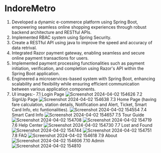 # IndoreMetro


1. Developed a dynamic e-commerce platform using Spring Boot, empowering seamless online shopping experiences through robust backend architecture and RESTful APIs.
2. Implemented RBAC system using Spring Security.
3. Create a RESTful API using java to improve the speed and accuracy of data retrival.
4. Integrated Razor payment gateway, enabling seamless and secure online payment transactions for users.
5. Implemented payment processing functionalities such as payment initiation, verification, and completion using Razor's API within the Spring Boot application.
6. Engineered a microservices-based system with Spring Boot, enhancing scalability and flexibility while ensuring efficient communication between various application components.
7. UI images:-
   7.1 Login Page
   ![Screenshot 2024-04-02 154626](https://github.com/soyamkapasiya/IndoreMetro/assets/163526543/9b04cf5e-a65d-41a0-b596-7a778518a0e2)
   7.2 SignUp Page
   ![Screenshot 2024-04-02 154638](https://github.com/soyamkapasiya/IndoreMetro/assets/163526543/0641f681-ab8e-47b2-b68f-425a24cc41c5)
   7.3 Home Page (having fare calculation, station details, Notification and Alert, Ticket, Smart Card Info, etc funtionalities).
   ![Screenshot 2024-04-02 154554](https://github.com/soyamkapasiya/IndoreMetro/assets/163526543/9d233aba-e88e-4664-a1c0-3ee056707311)
   7.4 Smart Card Info
   ![Screenshot 2024-04-02 154657](https://github.com/soyamkapasiya/IndoreMetro/assets/163526543/87bd1c0f-6816-4b05-a31a-6b79d398d471)
   7.5 Tour Guide
   ![Screenshot 2024-04-02 154708](https://github.com/soyamkapasiya/IndoreMetro/assets/163526543/2f1c14a6-3111-43f2-b6cf-7d17763028d9)
   ![Screenshot 2024-04-02 154719](https://github.com/soyamkapasiya/IndoreMetro/assets/163526543/a18f1eed-018f-4410-a707-14ae88e29467)
   7.6 Help Center
   ![Screenshot 2024-04-02 154730](https://github.com/soyamkapasiya/IndoreMetro/assets/163526543/d7dc2ae2-dda5-4f62-a51d-ebc60328fc47)
   7.7 Lost and Found
   ![Screenshot 2024-04-02 154744](https://github.com/soyamkapasiya/IndoreMetro/assets/163526543/43126299-b5ae-4e83-956d-06b17f6647a5)
   ![Screenshot 2024-04-02 154751](https://github.com/soyamkapasiya/IndoreMetro/assets/163526543/539af973-cf4c-4ad0-9e51-a2cf7ec54522)
   7.8 FAQ
   ![Screenshot 2024-04-02 154618](https://github.com/soyamkapasiya/IndoreMetro/assets/163526543/f71b53b4-2265-4e84-b2c6-ca4f7f4ca48a)
   7.9 About
   ![Screenshot 2024-04-02 154606](https://github.com/soyamkapasiya/IndoreMetro/assets/163526543/61e25982-dad8-41a6-a774-0d22ea705f23)
   7.10 Admin
   ![Screenshot 2024-04-02 154810](https://github.com/soyamkapasiya/IndoreMetro/assets/163526543/6044ef02-7103-41cf-86a4-ec566ef9b32b)


    
